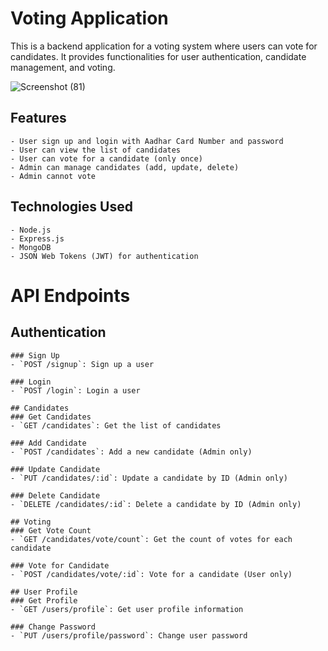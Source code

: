 # Voting Application

This is a backend application for a voting system where users can vote for candidates. It provides functionalities for user authentication, candidate management, and voting.

![Screenshot (81)](https://github.com/user-attachments/assets/1fe70e28-9b16-4e8d-a52d-f729635bcb09)

## Features

    - User sign up and login with Aadhar Card Number and password
    - User can view the list of candidates
    - User can vote for a candidate (only once)
    - Admin can manage candidates (add, update, delete)
    - Admin cannot vote

## Technologies Used
    - Node.js
    - Express.js
    - MongoDB
    - JSON Web Tokens (JWT) for authentication

# API Endpoints

## Authentication
    ### Sign Up
    - `POST /signup`: Sign up a user

    ### Login
    - `POST /login`: Login a user

    ## Candidates
    ### Get Candidates
    - `GET /candidates`: Get the list of candidates

    ### Add Candidate
    - `POST /candidates`: Add a new candidate (Admin only)

    ### Update Candidate
    - `PUT /candidates/:id`: Update a candidate by ID (Admin only)
    
    ### Delete Candidate
    - `DELETE /candidates/:id`: Delete a candidate by ID (Admin only)

    ## Voting
    ### Get Vote Count
    - `GET /candidates/vote/count`: Get the count of votes for each candidate

    ### Vote for Candidate
    - `POST /candidates/vote/:id`: Vote for a candidate (User only)

    ## User Profile
    ### Get Profile
    - `GET /users/profile`: Get user profile information

    ### Change Password
    - `PUT /users/profile/password`: Change user password

